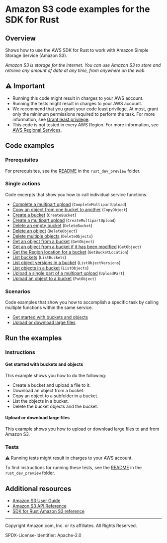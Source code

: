 <!--Generated by WRITEME on 2023-06-06 21:26:14.619624 (UTC)-->
# Amazon S3 code examples for the SDK for Rust

## Overview

Shows how to use the AWS SDK for Rust to work with Amazon Simple Storage Service (Amazon S3).

<!--custom.overview.start-->
<!--custom.overview.end-->

*Amazon S3 is storage for the internet. You can use Amazon S3 to store and retrieve any amount of data at any time, from anywhere on the web.*

## ⚠ Important

* Running this code might result in charges to your AWS account.
* Running the tests might result in charges to your AWS account.
* We recommend that you grant your code least privilege. At most, grant only the minimum permissions required to perform the task. For more information, see [Grant least privilege](https://docs.aws.amazon.com/IAM/latest/UserGuide/best-practices.html#grant-least-privilege).
* This code is not tested in every AWS Region. For more information, see [AWS Regional Services](https://aws.amazon.com/about-aws/global-infrastructure/regional-product-services).

<!--custom.important.start-->
<!--custom.important.end-->

## Code examples

### Prerequisites

For prerequisites, see the [README](../../README.md#Prerequisites) in the `rust_dev_preview` folder.


<!--custom.prerequisites.start-->
<!--custom.prerequisites.end-->

### Single actions

Code excerpts that show you how to call individual service functions.

* [Complete a multipart upload](src/bin/s3-multipart-upload.rs#L138) (`CompleteMultipartUpload`)
* [Copy an object from one bucket to another](src/s3-service-lib.rs#L82) (`CopyObject`)
* [Create a bucket](src/s3-service-lib.rs#L139) (`CreateBucket`)
* [Create a multipart upload](src/bin/s3-multipart-upload.rs#L50) (`CreateMultipartUpload`)
* [Delete an empty bucket](src/s3-service-lib.rs#L25) (`DeleteBucket`)
* [Delete an object](src/bin/delete-object.rs#L32) (`DeleteObject`)
* [Delete multiple objects](src/s3-service-lib.rs#L33) (`DeleteObjects`)
* [Get an object from a bucket](src/bin/get-object.rs#L19) (`GetObject`)
* [Get an object from a bucket if it has been modified](src/bin/if-modified-since.rs#L6) (`GetObject`)
* [Get the Region location for a bucket](src/bin/list-buckets.rs#L28) (`GetBucketLocation`)
* [List buckets](src/bin/list-buckets.rs#L28) (`ListBuckets`)
* [List object versions in a bucket](src/bin/list-object-versions.rs#L28) (`ListObjectVersions`)
* [List objects in a bucket](src/s3-service-lib.rs#L70) (`ListObjects`)
* [Upload a single part of a multipart upload](src/bin/s3-multipart-upload.rs#L114) (`UploadPart`)
* [Upload an object to a bucket](src/s3-service-lib.rs#L120) (`PutObject`)

### Scenarios

Code examples that show you how to accomplish a specific task by calling multiple
functions within the same service.

* [Get started with buckets and objects](src/bin/s3-getting-started.rs) 
* [Upload or download large files](src/bin/s3-multipart-upload.rs) 

## Run the examples

### Instructions


<!--custom.instructions.start-->
<!--custom.instructions.end-->



#### Get started with buckets and objects

This example shows you how to do the following:

* Create a bucket and upload a file to it.
* Download an object from a bucket.
* Copy an object to a subfolder in a bucket.
* List the objects in a bucket.
* Delete the bucket objects and the bucket.

<!--custom.scenario_prereqs.s3_Scenario_GettingStarted.start-->
<!--custom.scenario_prereqs.s3_Scenario_GettingStarted.end-->


<!--custom.scenarios.s3_Scenario_GettingStarted.start-->
<!--custom.scenarios.s3_Scenario_GettingStarted.end-->

#### Upload or download large files

This example shows you how to upload or download large files to and from Amazon S3.


<!--custom.scenario_prereqs.s3_Scenario_UsingLargeFiles.start-->
<!--custom.scenario_prereqs.s3_Scenario_UsingLargeFiles.end-->


<!--custom.scenarios.s3_Scenario_UsingLargeFiles.start-->
<!--custom.scenarios.s3_Scenario_UsingLargeFiles.end-->

### Tests

⚠ Running tests might result in charges to your AWS account.


To find instructions for running these tests, see the [README](../README.md#Tests)
in the `rust_dev_preview` folder.



<!--custom.tests.start-->
<!--custom.tests.end-->

## Additional resources

* [Amazon S3 User Guide](https://docs.aws.amazon.com/AmazonS3/latest/userguide/Welcome.html)
* [Amazon S3 API Reference](https://docs.aws.amazon.com/AmazonS3/latest/API/Welcome.html)
* [SDK for Rust Amazon S3 reference](https://docs.rs/aws-sdk-s3/latest/aws_sdk_s3/)

<!--custom.resources.start-->
<!--custom.resources.end-->

---

Copyright Amazon.com, Inc. or its affiliates. All Rights Reserved.

SPDX-License-Identifier: Apache-2.0
